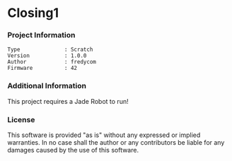 Closing1
================



### Project Information
```
Type              : Scratch
Version           : 1.0.0
Author            : fredycom
Firmware          : 42
```

### Additional Information
This project requires a Jade Robot to run!

### License
This software is provided "as is" without any expressed or implied warranties.  In no case shall the author or any contributors be liable for any damages caused by the use of this software.

